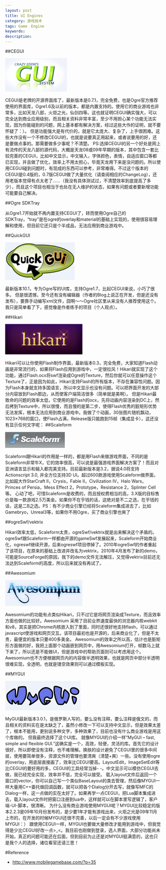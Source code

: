 ```yaml
---
layout: post
title: UI Engines
category: 游戏技术
tags: Game　Engine
keywords: 
description: 
---
```


##CEGUI

![](/Resources/UI引擎_1.jpg)

CEGUI是老牌的开源界面库了，最新版本是0.7.1，完全免费，也是Ogre官方推荐使用的界面库，Ogre1.6及以前的版本，都是内置支持的。使用它的商业游戏也非常多，比如天龙八部，火炬之光，仙剑四等。这也就证明CEGUI确实强大，可以完全达到商业应用级别，而且相关资料非常丰富，至少不用担心某个功能无法实现，因为你能碰到的问题，网上基本都有解决方案，经过这些大作的证明，就不要怀疑了：）。
但是功能强大是有代价的，就是它太庞大、复杂了，上手很困难。这些大作没有一个不修改CEGUI的，也就是说要真正用起来，或者说要用的好，还是要做点事的。那需要做多少事呢？不清楚。
PS:选择CEGUI的另一个好处是网上有流传的天龙八部的源代码，大概是天龙08或09年早期的版本，其中包含一套比较完善的CEGUI，比如中文显示，中文输入，字体颜色，表情，自适应窗口等都已实现，并且做了优化，效率上不用太担心，毕竟天龙用下来是没问题的。所以使用CEGUI碰到问题时，有现成的东西可以参考，非常难得。不过这个版本的CEGUI是0.4版的，0.7版CEGUI做了大量优化（请查阅相应的ChangeLog），还用老版本觉得有点太老了……（我没有具体测试过，不清楚效率到底提高了多少），而且这个项目也相当于也处在无人维护的状态，如果有问题或者要新增功能可能要自己解决。

##Ogre SDKTray

从Ogre1.7开始就不再内置支持CEGUI了，转而使用Ogre自己的SDKTray，“tray”是在ogre的overlay和material的基础上实现的，使用很容易理解和使用，但目前它还只是个半成品，无法应用到商业游戏中。

##QuickGUI

![](/Resources/UI引擎_2.jpg)

最新版本10.1，专为Ogre写的UI库，支持Ogre1.7，比起CEGUI来说，小巧了很多。
但是很遗憾，至今还有没有编辑器（作者的Blog上说正在开发，但是还没有发布），要靠手动编写xml文件，囧啊～～Ogre社区里从来没有人推荐使用这个。我只是简单看了下，感觉像是作者练手的项目（个人观点）。

##Hikari

![](/Resources/UI引擎_3.jpg)

Hikari可以让你使用Flash制作界面，最新版本0.3，完全免费，大家知道Flash动画是非常流行的，如果将Flash应用到游戏中，一定很拉风！Hikari就实现了这个功能，通过Flash.ocx将swf渲染成Ogre的Texture，然后你就可以任意操作这个Texture了，正是因为如此，Hikari支持Flash的所有版本，不存在兼容性问题。因为Flash本身就支持多国语言，所以中文显示也没有问题。可以把界面开发的大部分内容放到Flash那边，从而使客户端简洁很多（简单就是美啊）。
但是Hikari最致命的问题的效率太低，它使用的是Flash的ocx，先将动画内容渲染到DC上，然后拷到Texture中，所以很慢，而且慢的是第二步，使得Flash优秀的脏矩形优势无法发挥，根本无法应用到商业游戏中。我做了个动画，30张图片随机飘动，1023×768的窗口，使Flash占满，Release版只能跑到15帧（集成显卡），这还没有显示任何文字呢：
##Scaleform

![](/Resources/UI引擎_4.jpg)

Scaleform跟Hikari的作用是一样的，都是用Flash来做游戏界面，不同的是Scaleform非常牛X，它的效率很高，可以说是最强游戏界面解决方案了！而且对亚洲语言显示和输入都完美支持。目前最新版本是3.2，据说4.0将支持Actionscript 3.0, 并全方位支持3D UI。超过600款游戏使用Scaleform做界面，比如超大作StarCraft II，Crysis，Fable II，Civilization IV，Halo Wars，Princes of Persia，Mess Effect 2，Prototype，Resistance 2，Splinter Cell等。
心动了吧，可惜Scaleform是收费的，而且授权费相当的高，3.X版的目标售价是每一款游戏2.5万美金。如果你不在乎钱的话，这绝对是不二之选，在乎钱的话，这是二B之选。PS：有不少商业引擎已经将Scaleform集成进去了，比如Gamebryo，Unreal3等，如果你不用Ogre，买了商业引擎也爽了

##ogreSwf/vektrix

Hikari效率太低，Scaleform太贵，ogreSwf/vektrix就是出来解决这个矛盾的。ogreSwf跟Scaleform一样都由开源的gameSwf发展起来，Scaleform开始商业化，ogreswf继续开源，后来ogreswf项目停掉了。2010年ogreSwf的作者重起了该项目，在原来的基础上改进并改名为vektrix，2010年4月发布了新的demo，可能是SourceForge的原因，我下的demo文件无法解压，又觉得vektrix目前还无法达到Scaleform的高度，所以后来就没有再试了。

##Awesomium

![](/Resources/UI引擎_5.jpg)

Awesomium的功能有点类似Hikari，只不过它是将网页渲染成Texture，而且效率方面也做的比较好。Awesomium 采用了目前业界速度最快的浏览器内核webkit和v8，其实是把Chrome内核嵌入到了里面，同时还很好地支持flash，可以通过javascript使游戏和网页交互。该项目最初也是开源的，后来商业化了，但是不太贵，最便宜的版本只要400多美金。
Awesomium的效率之所以高，估计也是脏矩形方面做的好，我把上面那个动画嵌到网页中，用Awesomium打开，帧数马上就下来了，所以还是不能做UI，但是游戏中的帮助页面则可以考虑用这个。Awesomium也不方便根据网页内的内容做半透明效果，也就是网页中部分半透明很难实现，全透明，也就是镂空效果则可以通过模板实现。

##MYGUI

![](/Resources/UI引擎_6.jpg)

MyGUI最新版本3.0.1，是俄罗斯人写的，要么没有注释，要么注释是俄文的，而且相关的资料实在是太缺乏了，虽然小修改一下可以支持中文显示，但是效果太差了，根本不能用，更别说多种文字，多种效果了，目前也没有什么商业游戏是用这个库做的。
但我最终选择了这个UI库。
就像MYGUI的介绍一样“MyGUI – fast, simple and flexible GUI.”这确实是一个，高效，轻便，灵活的库。首先它的设计很好，所以即使没有注释，也不难理解。换肤的设计避免了CEGUI里的很多中间层，使用要简单很多，资源文件的管理也要清爽（清楚+爽）一些。没有使用ogre的overlay，用底层直接画了，效率比CEGUI要高。LayoutEdit，ImageSetEdit等比CEGUI的要好用的多，CEGUI的工具经常当掉- -。中文显示可以模仿CEGUI去做，我已经完全实现，效率并不低，完全可以接受。
载入layout文件后返回一个窗口的vector，你可以自己写一个类似BaseLayout的类去管理，然后像MYGUI一样大量用C++委托做回调函数，就可以把各个Dialog分开去写，就像写MFC的Dialog一样，这一点做的实在太好了。如果再学一点CEGUI，把Lua脚本集成进去，载入layout文件时把窗口注册到lua中，这样就可以在脚本里写逻辑了，客户端-UI-脚本，很清晰。
为什么没有商业游戏使用MYGUI呢？MYGUI比较稳定的版本2.2.3是09年10月份发布的，是少要1年才能有游戏出来，火炬之光是09年11月上市的，在开发的时候MYGUI还很不完善，以后一定会有不少游戏使用MYGUI：）
跟使用CEGUI一样，MYGUI也要做大量修改才能用到游戏中，但我觉得是少比CEGUI好改一点>_<。我目前也刚做到登录，选人界面，大部分功能尚未开始，真正的问题可能还在后面，但到目前为止还是对MYGUI挺满意的，这也只是我个人的选择，诸位看官还请三思！

#Reference
* <http://www.mobilegamebase.com/?p=35>